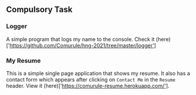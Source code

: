 ## Compulsory Task

### Logger
A simple program that logs my name to the console. Check it (here)['https://github.com/Comurule/hng-2021/tree/master/logger']

### My Resume
This is a simple single page application that shows my resume. It also has a contact form which appears after clicking on `Contact Me` in the `Resume` header. View it (here)['https://comurule-resume.herokuapp.com/'].